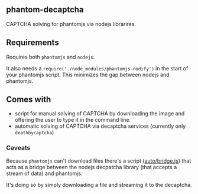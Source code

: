 ## phantom-decaptcha
CAPTCHA solving for phantomjs via nodejs librarires.

## Requirements
Requires both `phantomjs` and `nodejs`.

It also needs a `require('./node_modules/phantomjs-nodify')` in the start of your phantomjs script.
This minimizes the gap between nodejs and phantomjs.

## Comes with

 - script for manual solving of CAPTCHA by downloading the image and offering the user to type it in the command line.
 - automatic solving of CAPTCHA via decaptcha services (currently only `deathbycaptcha`)

### Caveats
Because `phantomjs` can't download files there's a script ([auto/bridge.js](auto/bridge.js)) that acts
as a bridge between the nodejs decpatcha library (that accepts a stream of data) and phantomjs.

It's doing so by simply downloading a file and streaming it to the decaptcha.
